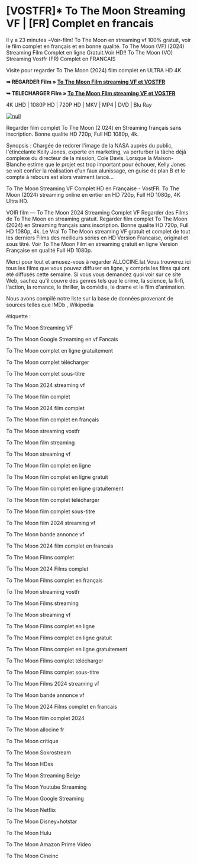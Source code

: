 # [VOSTFR]* To The Moon Streaming VF | [FR] Complet en francais

Il y a 23 minutes ~Voir-film! To The Moon en streaming vf 100% gratuit, voir le film complet en français et en bonne qualité. To The Moon (VF) (2024) Streaming Film Complet en ligne Gratuit.Voir HD!! To The Moon (VO) Streaming Vostfr (FR) Complet en FRANCAIS

Visite pour regarder To The Moon (2024) film complet en ULTRA HD 4K

**➥ REGARDER Film » [To The Moon Film streaming VF et VOSTFR](https://t.co/vhyJPcRSKi)**

**➥ TELECHARGER Film » [To The Moon Film streaming VF et VOSTFR](https://t.co/vhyJPcRSKi)**

4K UHD | 1080P HD | 720P HD | MKV | MP4 | DVD | Blu Ray

[![null](https://static.wixstatic.com/media/855a25_043b5abeb4ae4d35ac003198e7fe56ed~mv2.gif)](https://t.co/vhyJPcRSKi)

Regarder film complet To The Moon (2	024) en Streaming français sans inscription. Bonne qualite HD 720p, Full HD 1080p, 4k.

Synopsis : Chargée de redorer l'image de la NASA auprès du public, l'étincelante Kelly Jones, experte en marketing, va perturber la tâche déjà complexe du directeur de la mission, Cole Davis. Lorsque la Maison-Blanche estime que le projet est trop important pour échouer, Kelly Jones se voit confier la réalisation d'un faux alunissage, en guise de plan B et le compte à rebours est alors vraiment lancé...

To The Moon Streaming VF Complet HD en Française - VostFR. To The Moon (2024) streaming online en entier en HD 720p, Full HD 1080p, 4K Ultra HD.

VOIR film — To The Moon 2024 Streaming Complet VF Regarder des Films de To The Moon en streaming gratuit. Regarder film complet To The Moon (2024) en Streaming français sans inscription. Bonne qualite HD 720p, Full HD 1080p, 4k. Le Vrai To The Moon streaming VF gratuit et complet de tout les derniers Films des meilleurs séries en HD Version Francaise, original et sous titré. Voir To The Moon Film en streaming gratuit en ligne Version Française en qualité Full HD 1080p.

Merci pour tout et amusez-vous à regarder ALLOCINE.lat
Vous trouverez ici tous les films que vous pouvez diffuser en ligne, y compris les films qui ont été diffusés cette semaine. Si vous vous demandez quoi voir sur ce site Web, sachez qu'il couvre des genres tels que le crime, la science, la fi-fi, l'action, la romance, le thriller, la comédie, le drame et le film d'animation.

Nous avons compilé notre liste sur la base de données provenant de sources telles que IMDb , Wikipedia

étiquette :

To The Moon Streaming VF

To The Moon Google Streaming en vf Fancais

To The Moon complet en ligne gratuitement

To The Moon complet télécharger

To The Moon complet sous-titre

To The Moon 2024 streaming vf

To The Moon film complet

To The Moon 2024 film complet

To The Moon film complet en français

To The Moon streaming vostfr

To The Moon film streaming

To The Moon streaming vf

To The Moon film complet en ligne

To The Moon film complet en ligne gratuit

To The Moon film complet en ligne gratuitement

To The Moon film complet télécharger

To The Moon film complet sous-titre

To The Moon film 2024 streaming vf

To The Moon bande annonce vf

To The Moon 2024 film complet en francais

To The Moon Films complet

To The Moon 2024 Films complet

To The Moon Films complet en français

To The Moon streaming vostfr

To The Moon Films streaming

To The Moon streaming vf

To The Moon Films complet en ligne

To The Moon Films complet en ligne gratuit

To The Moon Films complet en ligne gratuitement

To The Moon Films complet télécharger

To The Moon Films complet sous-titre

To The Moon Films 2024 streaming vf

To The Moon bande annonce vf

To The Moon 2024 Films complet en francais

To The Moon film complet 2024

To The Moon allocine fr

To The Moon critique

To The Moon Sokrostream

To The Moon HDss

To The Moon Streaming Belge

To The Moon Youtube Streaming

To The Moon Google Streaming

To The Moon Netflix

To The Moon Disney+hotstar

To The Moon Hulu

To The Moon Amazon Prime Video

To The Moon Cineinc
